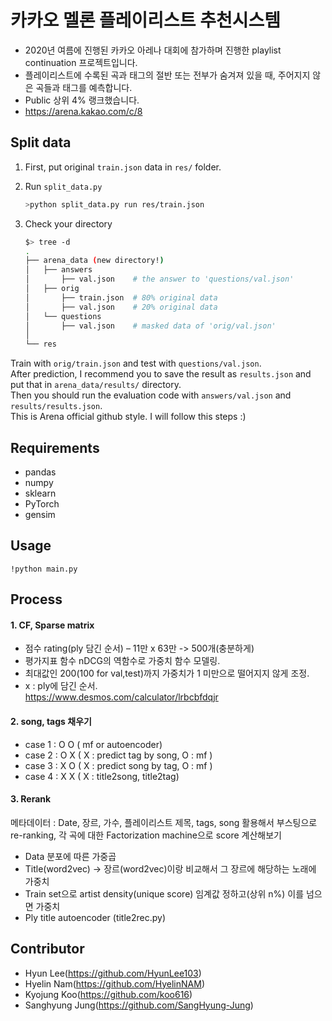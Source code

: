# 카카오 멜론 플레이리스트 추천시스템
- 2020년 여름에 진행된 카카오 아레나 대회에 참가하며 진행한 playlist continuation 프로젝트입니다.
- 플레이리스트에 수록된 곡과 태그의 절반 또는 전부가 숨겨져 있을 때, 주어지지 않은 곡들과 태그를 예측합니다.
- Public 상위 4% 랭크했습니다.
- https://arena.kakao.com/c/8

## Split data
1. First, put original `train.json` data in `res/` folder.  

2. Run `split_data.py`
	```bash
	>python split_data.py run res/train.json
	```

3. Check your directory
	```bash
	$> tree -d
	.
	├── arena_data (new directory!)
	│   ├── answers
	│   	├── val.json	# the answer to 'questions/val.json'
	│   ├── orig
	│   	├── train.json	# 80% original data
	│   	├── val.json	# 20% original data
	│   └── questions
	│   	├── val.json	# masked data of 'orig/val.json'
	│   
	└── res
	```

Train with `orig/train.json` and test with `questions/val.json`.  
After prediction, I recommend you to save the result as `results.json` and put that in `arena_data/results/` directory.  
Then you should run the evaluation code with `answers/val.json` and `results/results.json`.  
This is Arena official github style. I will follow this steps :)  

## Requirements
- pandas  
- numpy   
- sklearn  
- PyTorch  
- gensim  

## Usage
	!python main.py

## Process
#### 1. CF, Sparse matrix 
-  점수 rating(ply 담긴 순서) – 11만 x 63만 -> 500개(충분하게)
- 평가지표 함수 nDCG의 역함수로 가중치 함수 모델링.
- 최대값인 200(100 for val,test)까지 가중치가 1 미만으로 떨어지지 않게 조정. 
- x : ply에 담긴 순서.  
https://www.desmos.com/calculator/lrbcbfdqjr


  
#### 2. song, tags 채우기
- case 1 : O O  ( mf or autoencoder)
- case 2 : O X  ( X : predict tag by song, O : mf )
- case 3 : X O  ( X : predict song by tag, O : mf )
- case 4 : X X  ( X : title2song, title2tag)
 

 
#### 3. Rerank 
메타데이터 : Date, 장르, 가수, 플레이리스트 제목, tags, song 활용해서 부스팅으로 re-ranking, 각 곡에 대한 Factorization machine으로 score 계산해보기
- Data 분포에 따른 가중곱   
- Title(word2vec) -> 장르(word2vec)이랑 비교해서 그 장르에 해당하는 노래에 가중치  
- Train set으로 artist density(unique score) 임계값 정하고(상위 n%) 이를 넘으면 가중치 
- Ply title autoencoder  (title2rec.py)

 


## Contributor
- Hyun Lee(<https://github.com/HyunLee103>)  
- Hyelin Nam(<https://github.com/HyelinNAM>)  
- Kyojung Koo(<https://github.com/koo616>)  
- Sanghyung Jung(<https://github.com/SangHyung-Jung>)  


